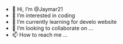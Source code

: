 - 👋 Hi, I’m @Jaymar21
- 👀 I’m interested in coding
- 🌱 I’m currently learning for develo website
- 💞️ I’m looking to collaborate on ...
- 📫 How to reach me ...

<!---
Jaymar21/Jaymar21 is a ✨ special ✨ repository because its `README.md` (this file) appears on your GitHub profile.
You can click the Preview link to take a look at your changes.
--->
